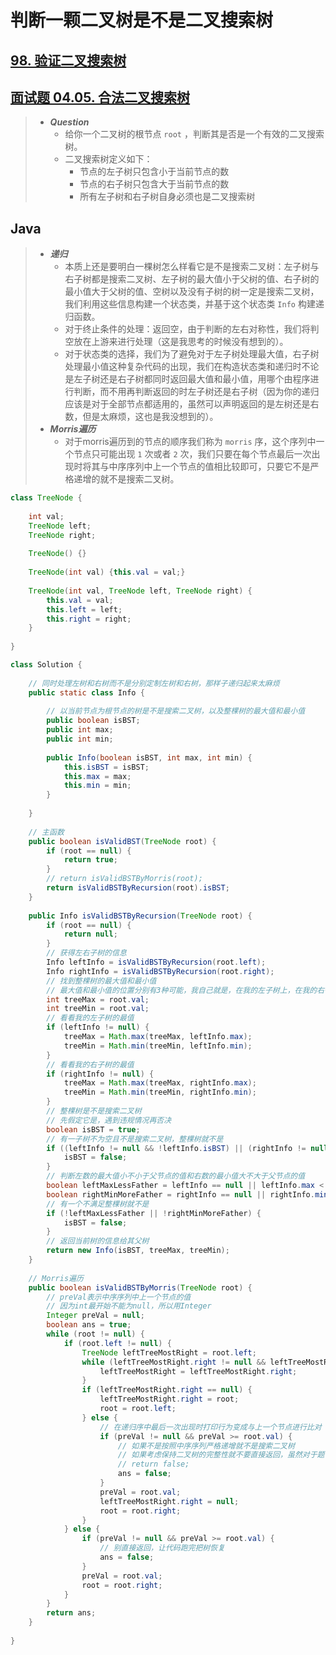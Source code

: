 # 判断一颗二叉树是不是二叉搜索树

## [98. 验证二叉搜索树](https://leetcode.cn/problems/validate-binary-search-tree/)

## [面试题 04.05. 合法二叉搜索树](https://leetcode.cn/problems/legal-binary-search-tree-lcci/)

> - ***Question***
>   - 给你一个二叉树的根节点 `root` ，判断其是否是一个有效的二叉搜索树。
>   - 二叉搜索树定义如下：
>     - 节点的左子树只包含小于当前节点的数
>     - 节点的右子树只包含大于当前节点的数
>     - 所有左子树和右子树自身必须也是二叉搜索树

## Java

> - ***递归***
>   - 本质上还是要明白一棵树怎么样看它是不是搜索二叉树：左子树与右子树都是搜索二叉树、左子树的最大值小于父树的值、右子树的最小值大于父树的值、空树以及没有子树的树一定是搜索二叉树，我们利用这些信息构建一个状态类，并基于这个状态类 `Info` 构建递归函数。
>   - 对于终止条件的处理：返回空，由于判断的左右对称性，我们将判空放在上游来进行处理（这是我思考的时候没有想到的）。
>   - 对于状态类的选择，我们为了避免对于左子树处理最大值，右子树处理最小值这种复杂代码的出现，我们在构造状态类和递归时不论是左子树还是右子树都同时返回最大值和最小值，用哪个由程序进行判断，而不用再判断返回的时左子树还是右子树（因为你的递归应该是对于全部节点都适用的，虽然可以声明返回的是左树还是右数，但是太麻烦，这也是我没想到的）。
> - ***Morris遍历***
>   - 对于morris遍历到的节点的顺序我们称为 `morris` 序，这个序列中一个节点只可能出现 `1` 次或者 `2` 次，我们只要在每个节点最后一次出现时将其与中序序列中上一个节点的值相比较即可，只要它不是严格递增的就不是搜索二叉树。

```java
class TreeNode {
    
    int val;
    TreeNode left;
    TreeNode right;
    
    TreeNode() {}
    
    TreeNode(int val) {this.val = val;}
    
    TreeNode(int val, TreeNode left, TreeNode right) {
        this.val = val;
        this.left = left;
        this.right = right;
    }
    
}

class Solution {
    
    // 同时处理左树和右树而不是分别定制左树和右树，那样子递归起来太麻烦
    public static class Info {
        
        // 以当前节点为根节点的树是不是搜索二叉树，以及整棵树的最大值和最小值
        public boolean isBST;
        public int max;
        public int min;
        
        public Info(boolean isBST, int max, int min) {
            this.isBST = isBST;
            this.max = max;
            this.min = min;
        }
        
    }
    
    // 主函数
    public boolean isValidBST(TreeNode root) {
        if (root == null) {
            return true;
        }
        // return isValidBSTByMorris(root);
        return isValidBSTByRecursion(root).isBST;
    }
    
    public Info isValidBSTByRecursion(TreeNode root) {
        if (root == null) {
            return null;
        }
        // 获得左右子树的信息
        Info leftInfo = isValidBSTByRecursion(root.left);
        Info rightInfo = isValidBSTByRecursion(root.right);
        // 找到整棵树的最大值和最小值
        // 最大值和最小值的位置分别有3种可能，我自己就是，在我的左子树上，在我的右子树上
        int treeMax = root.val;
        int treeMin = root.val;
        // 看看我的左子树的最值
        if (leftInfo != null) {
            treeMax = Math.max(treeMax, leftInfo.max);
            treeMin = Math.min(treeMin, leftInfo.min);
        }
        // 看看我的右子树的最值
        if (rightInfo != null) {
            treeMax = Math.max(treeMax, rightInfo.max);
            treeMin = Math.min(treeMin, rightInfo.min);
        }
        // 整棵树是不是搜索二叉树
        // 先假定它是，遇到违规情况再否决
        boolean isBST = true;
        // 有一子树不为空且不是搜索二叉树，整棵树就不是
        if ((leftInfo != null && !leftInfo.isBST) || (rightInfo != null && !rightInfo.isBST)) {
            isBST = false;
        }
        // 判断左数的最大值小不小于父节点的值和右数的最小值大不大于父节点的值
        boolean leftMaxLessFather = leftInfo == null || leftInfo.max < root.val;
        boolean rightMinMoreFather = rightInfo == null || rightInfo.min > root.val;
        // 有一个不满足整棵树就不是
        if (!leftMaxLessFather || !rightMinMoreFather) {
            isBST = false;
        }
        // 返回当前树的信息给其父树
        return new Info(isBST, treeMax, treeMin);
    }
    
    // Morris遍历
    public boolean isValidBSTByMorris(TreeNode root) {
        // preVal表示中序序列中上一个节点的值
        // 因为int最开始不能为null，所以用Integer
        Integer preVal = null;
        boolean ans = true;
        while (root != null) {
            if (root.left != null) {
                TreeNode leftTreeMostRight = root.left;
                while (leftTreeMostRight.right != null && leftTreeMostRight.right != root) {
                    leftTreeMostRight = leftTreeMostRight.right;
                }
                if (leftTreeMostRight.right == null) {
                    leftTreeMostRight.right = root;
                    root = root.left;
                } else {
                    // 在递归序中最后一次出现时打印行为变成与上一个节点进行比对
                    if (preVal != null && preVal >= root.val) {
                        // 如果不是按照中序序列严格递增就不是搜索二叉树
                        // 如果考虑保持二叉树的完整性就不要直接返回，虽然对于题目也对
                        // return false;
                        ans = false;
                    }
                    preVal = root.val;
                    leftTreeMostRight.right = null;
                    root = root.right;
                }
            } else {
                if (preVal != null && preVal >= root.val) {
                    // 别直接返回，让代码跑完把树恢复
                    ans = false;
                }
                preVal = root.val;
                root = root.right;
            }
        }
        return ans;
    }
    
}
```
